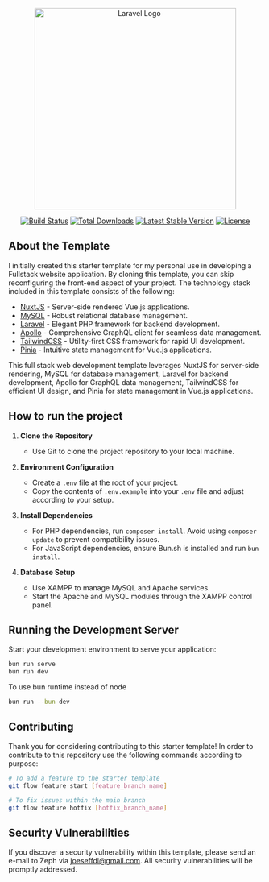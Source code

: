 <p align="center"><a href="https://laravel.com" target="_blank"><img src="https://raw.githubusercontent.com/laravel/art/master/logo-lockup/5%20SVG/2%20CMYK/1%20Full%20Color/laravel-logolockup-cmyk-red.svg" width="400" alt="Laravel Logo"></a></p>

<p align="center">
<a href="https://github.com/laravel/framework/actions"><img src="https://github.com/laravel/framework/workflows/tests/badge.svg" alt="Build Status"></a>
<a href="https://packagist.org/packages/laravel/framework"><img src="https://img.shields.io/packagist/dt/laravel/framework" alt="Total Downloads"></a>
<a href="https://packagist.org/packages/laravel/framework"><img src="https://img.shields.io/packagist/v/laravel/framework" alt="Latest Stable Version"></a>
<a href="https://packagist.org/packages/laravel/framework"><img src="https://img.shields.io/packagist/l/laravel/framework" alt="License"></a>
</p>

## About the Template

I initially created this starter template for my personal use in developing a Fullstack website application. By cloning this template, you can skip reconfiguring the front-end aspect of your project. The technology stack included in this template consists of the following:


- [NuxtJS](https://nuxt.com/docs/getting-started/introduction) - Server-side rendered Vue.js applications.
- [MySQL](https://dev.mysql.com/doc/) - Robust relational database management.
- [Laravel](https://laravel.com/docs/master/installation) - Elegant PHP framework for backend development.
- [Apollo](https://apollo.nuxtjs.org/getting-started/quick-start) - Comprehensive GraphQL client for seamless data management.
- [TailwindCSS](https://tailwindcss.com/docs/installation) - Utility-first CSS framework for rapid UI development.
- [Pinia](https://pinia.vuejs.org/getting-started.html) - Intuitive state management for Vue.js applications.

This full stack web development template leverages NuxtJS for server-side rendering, MySQL for database management, Laravel for backend development, Apollo for GraphQL data management, TailwindCSS for efficient UI design, and Pinia for state management in Vue.js applications.

## How to run the project

1. **Clone the Repository**

    - Use Git to clone the project repository to your local machine.

2. **Environment Configuration**

    - Create a `.env` file at the root of your project.
    - Copy the contents of `.env.example` into your `.env` file and adjust according to your setup.

3. **Install Dependencies**

    - For PHP dependencies, run `composer install`. Avoid using `composer update` to prevent compatibility issues.
    - For JavaScript dependencies, ensure Bun.sh is installed and run `bun install`.

4. **Database Setup**

    - Use XAMPP to manage MySQL and Apache services.
    - Start the Apache and MySQL modules through the XAMPP control panel.

## Running the Development Server

Start your development environment to serve your application:

```bash
bun run serve
bun run dev
```

To use bun runtime instead of node

```bash
bun run --bun dev
```

## Contributing

Thank you for considering contributing to this starter template! In order to contribute to this repository use the following commands according to purpose:

```bash
# To add a feature to the starter template
git flow feature start [feature_branch_name]

# To fix issues within the main branch
git flow feature hotfix [hotfix_branch_name]
```

## Security Vulnerabilities

If you discover a security vulnerability within this template, please send an e-mail to Zeph via [joeseffdl@gmail.com](mailto:joeseffdl@gmail.com). All security vulnerabilities will be promptly addressed.
